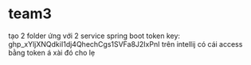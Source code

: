 # team3
tạo 2 folder ứng với 2 service spring boot
token key: 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
trên intellij có cái access bằng token á xài đó cho lẹ 
